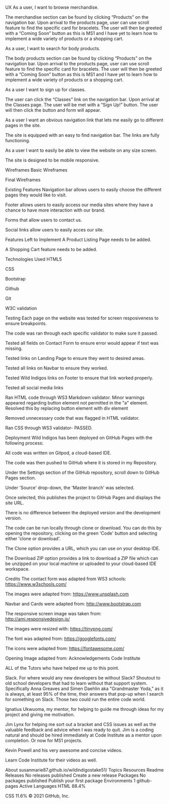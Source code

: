 UX
As a user, I want to browse merchandise.

The merchandise section can be found by clicking “Products” on the navigation bar. Upon arrival to the products page, user can use scroll feature to find the specific card for bracelets. The user will then be greeted with a “Coming Soon” button as this is MS1 and I have yet to learn how to implement a wide variety of products or a shopping cart.

As a user, I want to search for body products.

The body products section can be found by clicking “Products” on the navigation bar. Upon arrival to the products page, user can use scroll feature to find the specific card for bracelets. The user will then be greeted with a “Coming Soon” button as this is MS1 and I have yet to learn how to implement a wide variety of products or a shopping cart.

As a user I want to sign up for classes.

The user can click the “Classes” link on the navigation bar. Upon arrival at the Classes page. The user will be met with a “Sign Up!” button. The user will then click the button and form will appear.

As a user I want an obvious navigation link that lets me easily go to different pages in the site.

The site is equipped with an easy to find navigation bar. The links are fully functioning.

As a user I want to easily be able to view the website on any size screen.

The site is designed to be mobile responsive.

Wireframes
Basic Wireframes

Final Wireframes

Existing Features
Navigation bar allows users to easily choose the different pages they would like to visit.

Footer allows users to easily access our media sites where they have a chance to have more interaction with our brand.

Forms that allow users to contact us.

Social links allow users to easily acces our site.

Features Left to Implement
A Product Listing Page needs to be added.

A Shopping Cart feature needs to be added.

Technologies Used
HTML5

CSS

Bootstrap

Github

Git

W3C validation

Testing
Each page on the website was tested for screen resposiveness to ensure breakpoints.

The code was ran through each specific validator to make sure it passed.

Tested all fields on Contact Form to ensure error would appear if text was missing.

Tested links on Landing Page to ensure they went to desired areas.

Tested all links on Navbar to ensure they worked.

Tested Wild Indigos links on Footer to ensure that link worked properly.

Tested all social media links

Ran HTML code through WS3 Markdown validator. Minor warnings appeared regarding button element not permitted in the "a" element. Resolved this by replacing button element with div element

Removed unnecessary code that was flagged in HTML validator.

Ran CSS through WS3 validator- PASSED.

Deployment
Wild Indigos has been deployed on GitHub Pages with the following process:

All code was written on Gitpod, a cloud-based IDE.

The code was then pushed to GitHub where it is stored in my Repository.

Under the Settings section of the GitHub repository, scroll down to GitHub Pages section.

Under 'Source' drop-down, the 'Master branch' was selected.

Once selected, this publishes the project to GitHub Pages and displays the site URL.

There is no difference between the deployed version and the development version.

The code can be run locally through clone or download. You can do this by opening the repository, clicking on the green 'Code' button and selecting either 'clone or download'.

The Clone option provides a URL, which you can use on your desktop IDE.

The Download ZIP option provides a link to download a ZIP file which can be unzipped on your local machine or uploaded to your cloud-based IDE workspace.

Credits
The contact form was adapted from WS3 schools: https://www.w3schools.com/

The images were adapted from: https://www.unsplash.com

Navbar and Cards were adapted from: http://www.bootstrap.com

The responsive screen image was taken from: http://ami.responsivedesign.is/

The images were resized with: https://tinypng.com/

The font was adapted from: https://googlefonts.com/

The icons were adapted from: https://fontawesome.com/

Opening Image adapted from: 
Acknowledgements
Code Institute

ALL of the Tutors who have helped me up to this point.

Slack. For where would any new developers be without Slack? Shoutout to old school developers that had to learn without that support system. Specifically Anna Greaves and Simen Daehlin aka "Grandmaster Yoda," as it is always, at least 95% of the time, their answers that pop-up when I search for something on Slack. Those two could run the entire code world.

Ignatius Ukwuoma, my mentor, for helping to guide me through ideas for my project and giving me motivation.

Jim Lynx for helping me sort out a bracket and CSS issues as well as the valuable feedback and advice when I was ready to quit. Jim is a coding natural and should be hired immediately at Code Institute as a mentor upon completion. Or now for MS1 projects.

Kevin Powell and his very awesome and concise videos.

Learn Code Institute for their videos as well.

About
susanmarie87.github.io/wildindigostake51/
Topics
Resources
 Readme
Releases
No releases published
Create a new release
Packages
No packages published
Publish your first package
Environments 1
 github-pages Active
Languages
HTML
88.4%
 
CSS
11.6%
© 2021 GitHub, Inc.